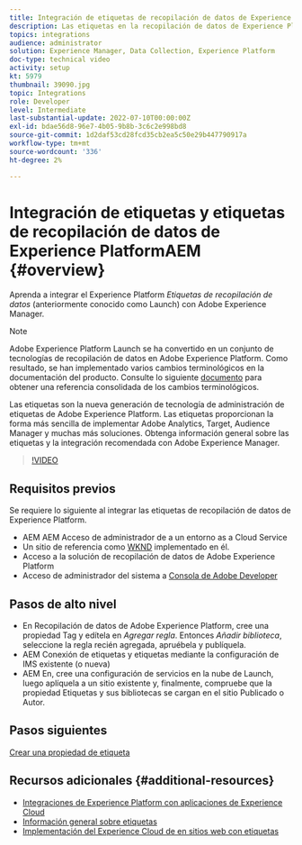 ```yaml
---
title: Integración de etiquetas de recopilación de datos de Experience Platform AEM (Launch) y
description: Las etiquetas en la recopilación de datos de Experience Platform son la solución de administración de etiquetas de próxima generación de Adobe y la mejor manera de implementar Adobe Analytics, Target, Audience Manager y muchas más soluciones. Obtenga información general sobre las etiquetas (anteriormente, Launch) y la integración recomendada con Adobe Experience Manager.
topics: integrations
audience: administrator
solution: Experience Manager, Data Collection, Experience Platform
doc-type: technical video
activity: setup
kt: 5979
thumbnail: 39090.jpg
topic: Integrations
role: Developer
level: Intermediate
last-substantial-update: 2022-07-10T00:00:00Z
exl-id: bdae56d8-96e7-4b05-9b8b-3c6c2e998bd8
source-git-commit: 1d2daf53cd28fcd35cb2ea5c50e29b447790917a
workflow-type: tm+mt
source-wordcount: '336'
ht-degree: 2%

---
```


# Integración de etiquetas y etiquetas de recopilación de datos de Experience PlatformAEM {#overview}

Aprenda a integrar el Experience Platform _Etiquetas de recopilación de datos_ (anteriormente conocido como Launch) con Adobe Experience Manager.

>[!NOTE]
>
>Adobe Experience Platform Launch se ha convertido en un conjunto de tecnologías de recopilación de datos en Adobe Experience Platform. Como resultado, se han implementado varios cambios terminológicos en la documentación del producto. Consulte lo siguiente [documento](https://experienceleague.adobe.com/docs/experience-platform/tags/term-updates.html) para obtener una referencia consolidada de los cambios terminológicos.


Las etiquetas son la nueva generación de tecnología de administración de etiquetas de Adobe Experience Platform. Las etiquetas proporcionan la forma más sencilla de implementar Adobe Analytics, Target, Audience Manager y muchas más soluciones. Obtenga información general sobre las etiquetas y la integración recomendada con Adobe Experience Manager.

>[!VIDEO](https://video.tv.adobe.com/v/3417061?quality=12&learn=on)


## Requisitos previos

Se requiere lo siguiente al integrar las etiquetas de recopilación de datos de Experience Platform.

+ AEM AEM Acceso de administrador de a un entorno as a Cloud Service
+ Un sitio de referencia como [WKND](https://github.com/adobe/aem-guides-wknd) implementado en él.
+ Acceso a la solución de recopilación de datos de Adobe Experience Platform
+ Acceso de administrador del sistema a [Consola de Adobe Developer](https://developer.adobe.com/developer-console/)


## Pasos de alto nivel

+ En Recopilación de datos de Adobe Experience Platform, cree una propiedad Tag y edítela en _Agregar regla_. Entonces _Añadir biblioteca_, seleccione la regla recién agregada, apruébela y publíquela.
+ AEM Conexión de etiquetas y etiquetas mediante la configuración de IMS existente (o nueva)
+ AEM En, cree una configuración de servicios en la nube de Launch, luego aplíquela a un sitio existente y, finalmente, compruebe que la propiedad Etiquetas y sus bibliotecas se cargan en el sitio Publicado o Autor.

## Pasos siguientes

[Crear una propiedad de etiqueta](create-tag-property.md)

## Recursos adicionales {#additional-resources}

+ [Integraciones de Experience Platform con aplicaciones de Experience Cloud](https://experienceleague.adobe.com/docs/platform-learn/tutorials/intro-to-platform/integrations-with-experience-cloud-applications.html)
+ [Información general sobre etiquetas](https://experienceleague.adobe.com/docs/experience-platform/tags/home.html)
+ [Implementación del Experience Cloud de en sitios web con etiquetas](https://experienceleague.adobe.com/docs/platform-learn/implement-in-websites/overview.html)
